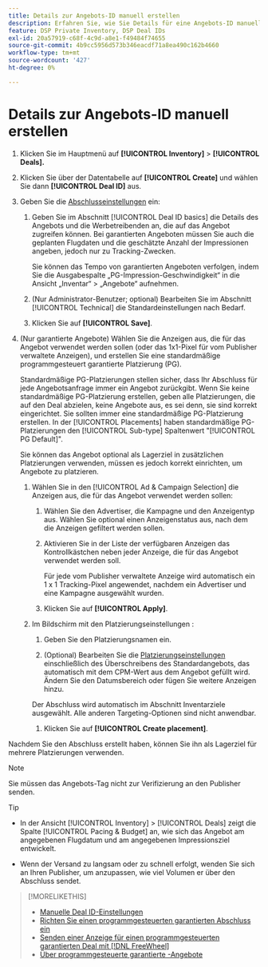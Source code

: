 ```yaml
---
title: Details zur Angebots-ID manuell erstellen
description: Erfahren Sie, wie Sie Details für eine Angebots-ID manuell eingeben.
feature: DSP Private Inventory, DSP Deal IDs
exl-id: 20a57919-c68f-4c9d-a8e1-f49484f74655
source-git-commit: 4b9cc5956d573b346eacdf71a8ea490c162b4660
workflow-type: tm+mt
source-wordcount: '427'
ht-degree: 0%

---
```


# Details zur Angebots-ID manuell erstellen

1. Klicken Sie im Hauptmenü auf **[!UICONTROL Inventory]** > **[!UICONTROL Deals].**

1. Klicken Sie über der Datentabelle auf **[!UICONTROL Create]** und wählen Sie dann **[!UICONTROL Deal ID]** aus.

1. Geben Sie die [Abschlusseinstellungen](deal-id-settings.md) ein:

   1. Geben Sie im Abschnitt [!UICONTROL Deal ID basics] die Details des Angebots und die Werbetreibenden an, die auf das Angebot zugreifen können. Bei garantierten Angeboten müssen Sie auch die geplanten Flugdaten und die geschätzte Anzahl der Impressionen angeben, jedoch nur zu Tracking-Zwecken.

      Sie können das Tempo von garantierten Angeboten verfolgen, indem Sie die Ausgabespalte „PG-Impression-Geschwindigkeit“ in die Ansicht „Inventar“ > „Angebote“ aufnehmen.

   1. (Nur Administrator-Benutzer; optional) Bearbeiten Sie im Abschnitt [!UICONTROL Technical] die Standardeinstellungen nach Bedarf.

   1. Klicken Sie auf **[!UICONTROL Save]**.

1. (Nur garantierte Angebote) Wählen Sie die Anzeigen aus, die für das Angebot verwendet werden sollen (oder das 1x1-Pixel für vom Publisher verwaltete Anzeigen), und erstellen Sie eine standardmäßige programmgesteuert garantierte Platzierung (PG).

   Standardmäßige PG-Platzierungen stellen sicher, dass Ihr Abschluss für jede Angebotsanfrage immer ein Angebot zurückgibt. Wenn Sie keine standardmäßige PG-Platzierung erstellen, geben alle Platzierungen, die auf den Deal abzielen, keine Angebote aus, es sei denn, sie sind korrekt eingerichtet. Sie sollten immer eine standardmäßige PG-Platzierung erstellen. In der [!UICONTROL Placements] haben standardmäßige PG-Platzierungen den [!UICONTROL Sub-type] Spaltenwert &quot;[!UICONTROL PG Default]&quot;.

   Sie können das Angebot optional als Lagerziel in zusätzlichen Platzierungen verwenden, müssen es jedoch korrekt einrichten, um Angebote zu platzieren.

   1. Wählen Sie in den [!UICONTROL Ad & Campaign Selection] die Anzeigen aus, die für das Angebot verwendet werden sollen:

      1. Wählen Sie den Advertiser, die Kampagne und den Anzeigentyp aus. Wählen Sie optional einen Anzeigenstatus aus, nach dem die Anzeigen gefiltert werden sollen.

      1. Aktivieren Sie in der Liste der verfügbaren Anzeigen das Kontrollkästchen neben jeder Anzeige, die für das Angebot verwendet werden soll.

         Für jede vom Publisher verwaltete Anzeige wird automatisch ein 1 x 1 Tracking-Pixel angewendet, nachdem ein Advertiser und eine Kampagne ausgewählt wurden.

      1. Klicken Sie auf **[!UICONTROL Apply]**.

   1. Im Bildschirm mit den Platzierungseinstellungen :

      1. Geben Sie den Platzierungsnamen ein.

      1. (Optional) Bearbeiten Sie die [Platzierungseinstellungen](/help/dsp/campaign-management/placements/placement-settings.md) einschließlich des Überschreibens des Standardangebots, das automatisch mit dem CPM-Wert aus dem Angebot gefüllt wird. Ändern Sie den Datumsbereich oder fügen Sie weitere Anzeigen hinzu.

      Der Abschluss wird automatisch im Abschnitt Inventarziele ausgewählt. Alle anderen Targeting-Optionen sind nicht anwendbar.

      1. Klicken Sie auf **[!UICONTROL Create placement]**.

Nachdem Sie den Abschluss erstellt haben, können Sie ihn als Lagerziel für mehrere Platzierungen verwenden.

>[!NOTE]
>
> Sie müssen das Angebots-Tag nicht zur Verifizierung an den Publisher senden.

>[!TIP]
>
>* In der Ansicht [!UICONTROL Inventory] > [!UICONTROL Deals] zeigt die Spalte [!UICONTROL Pacing & Budget] an, wie sich das Angebot am angegebenen Flugdatum und am angegebenen Impressionsziel entwickelt.
>
>* Wenn der Versand zu langsam oder zu schnell erfolgt, wenden Sie sich an Ihren Publisher, um anzupassen, wie viel Volumen er über den Abschluss sendet.

>[!MORELIKETHIS]
>
>* [Manuelle Deal ID-Einstellungen](deal-id-settings.md)
>* [Richten Sie einen programmgesteuerten garantierten Abschluss ein](programmatic-guaranteed-set-up.md)
>* [Senden einer Anzeige für einen programmgesteuerten garantierten Deal mit [!DNL FreeWheel]](freewheel-submit.md)
>* [Über programmgesteuerte garantierte -Angebote](programmatic-guaranteed-about.md)
<!-- >* [Specify Placements and Ads for a Private Deal](deal-id-attach-placements.md)-->
